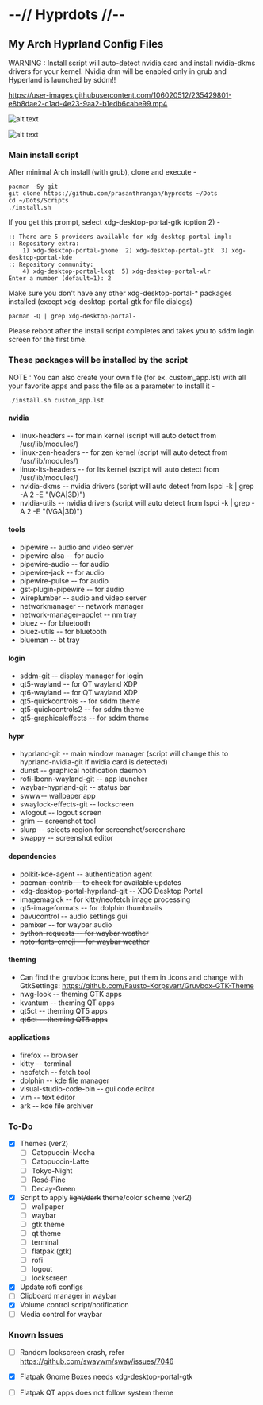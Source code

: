# --// Hyprdots //--

## My Arch Hyprland Config Files

WARNING : Install script will auto-detect nvidia card and install nvidia-dkms drivers for your kernel.
Nvidia drm will be enabled only in grub and Hyperland is launched by sddm!!

https://user-images.githubusercontent.com/106020512/235429801-e8b8dae2-c1ad-4e23-9aa2-b1edb6cabe99.mp4

![alt text](https://raw.githubusercontent.com/prasanthrangan/hyprdots/main/Source/screenshot_1.png)

![alt text](https://raw.githubusercontent.com/prasanthrangan/hyprdots/main/Source/screenshot_2.png)


### Main install script
After minimal Arch install (with grub), clone and execute -
```
pacman -Sy git
git clone https://github.com/prasanthrangan/hyprdots ~/Dots
cd ~/Dots/Scripts
./install.sh
```

If you get this prompt, select xdg-desktop-portal-gtk (option 2) -
```
:: There are 5 providers available for xdg-desktop-portal-impl:
:: Repository extra:
    1) xdg-desktop-portal-gnome  2) xdg-desktop-portal-gtk  3) xdg-desktop-portal-kde
:: Repository community:
    4) xdg-desktop-portal-lxqt  5) xdg-desktop-portal-wlr
Enter a number (default=1): 2
```

Make sure you don't have any other xdg-desktop-portal-* packages installed (except xdg-desktop-portal-gtk for file dialogs)
```
pacman -Q | grep xdg-desktop-portal-
```

Please reboot after the install script completes and takes you to sddm login screen for the first time.


### These packages will be installed by the script
NOTE : You can also create your own file (for ex. custom_app.lst) with all your favorite apps and pass the file as a parameter to install it -
```
./install.sh custom_app.lst
```

#### nvidia
- linux-headers -- for main kernel (script will auto detect from /usr/lib/modules/)
- linux-zen-headers -- for zen kernel (script will auto detect from /usr/lib/modules/)
- linux-lts-headers -- for lts kernel (script will auto detect from /usr/lib/modules/)
- nvidia-dkms -- nvidia drivers (script will auto detect from lspci -k | grep -A 2 -E "(VGA|3D)")
- nvidia-utils -- nvidia drivers (script will auto detect from lspci -k | grep -A 2 -E "(VGA|3D)")

#### tools
- pipewire -- audio and video server
- pipewire-alsa -- for audio
- pipewire-audio -- for audio
- pipewire-jack -- for audio
- pipewire-pulse -- for audio
- gst-plugin-pipewire -- for audio
- wireplumber -- audio and video server
- networkmanager -- network manager
- network-manager-applet -- nm tray
- bluez -- for bluetooth
- bluez-utils -- for bluetooth
- blueman -- bt tray

#### login
- sddm-git -- display manager for login
- qt5-wayland -- for QT wayland XDP
- qt6-wayland -- for QT wayland XDP
- qt5-quickcontrols -- for sddm theme
- qt5-quickcontrols2 -- for sddm theme
- qt5-graphicaleffects -- for sddm theme

#### hypr
- hyprland-git -- main window manager (script will change this to hyprland-nvidia-git if nvidia card is detected)
- dunst -- graphical notification daemon
- rofi-lbonn-wayland-git -- app launcher
- waybar-hyprland-git -- status bar
- swww-- wallpaper app
- swaylock-effects-git -- lockscreen
- wlogout -- logout screen
- grim -- screenshot tool
- slurp -- selects region for screenshot/screenshare
- swappy -- screenshot editor

#### dependencies
- polkit-kde-agent -- authentication agent
- ~~pacman-contrib -- to check for available updates~~
- xdg-desktop-portal-hyprland-git -- XDG Desktop Portal
- imagemagick -- for kitty/neofetch image processing
- qt5-imageformats -- for dolphin thumbnails
- pavucontrol -- audio settings gui
- pamixer -- for waybar audio
- ~~python-requests -- for waybar weather~~
- ~~noto-fonts-emoji -- for waybar weather~~

#### theming
- Can find the gruvbox icons here, put them in .icons and change with GtkSettings: https://github.com/Fausto-Korpsvart/Gruvbox-GTK-Theme
- nwg-look -- theming GTK apps
- kvantum -- theming QT apps
- qt5ct -- theming QT5 apps
- ~~qt6ct -- theming QT6 apps~~

#### applications
- firefox -- browser
- kitty -- terminal
- neofetch -- fetch tool
- dolphin -- kde file manager
- visual-studio-code-bin -- gui code editor
- vim -- text editor
- ark -- kde file archiver

### To-Do
- [x] Themes (ver2)
    - [ ] Catppuccin-Mocha
    - [ ] Catppuccin-Latte
    - [ ] Tokyo-Night
    - [ ] Rosé-Pine
    - [ ] Decay-Green

- [x] Script to apply ~~light/dark~~ theme/color scheme (ver2)
    - [ ] wallpaper
    - [ ] waybar
    - [ ] gtk theme
    - [ ] qt theme
    - [ ] terminal
    - [ ] flatpak (gtk)
    - [ ] rofi
    - [ ] logout
    - [ ] lockscreen

- [x] Update rofi configs
- [ ] Clipboard manager in waybar
- [x] Volume control script/notification
- [ ] Media control for waybar

### Known Issues
- [ ] Random lockscreen crash, refer https://github.com/swaywm/sway/issues/7046
- [x] Flatpak Gnome Boxes needs xdg-desktop-portal-gtk
- [ ] Flatpak QT apps does not follow system theme

